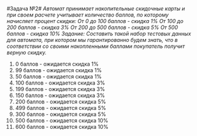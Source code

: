 #Задача №2#
*Автомат принимает накопительные скидочные карты и при своем расчете учитывает количество баллов,*
*по которому начисляет процент скидки:* 
*От 0 до 100 баллов - скидка 1%* 
*От 100 до 200 баллов - скидка 3%* 
*От 200 до 500 баллов - скидка 5%* 
*От 500 баллов - скидка 10%* 
*Задание: Составить такой набор тестовых данных для автомата, при котором мы гарантированно будем знать,*
*что в соответствии со своими накопленными баллами покупатель получит верную скидку.*


1. 0 баллов - ожидается скидка 1%
2. 99 баллов - ожидается скидка 1%
3. 50 баллов - ожидается скидка 1%
4. 100 баллов - ожидается скидка 3%
5. 199 баллов - ожидается скидка 3%
6. 150 баллов - ожидается скидка 3%
7. 200 баллов - ожидается скидка 5%
8. 499 баллов - ожидается скидка 5%
9. 300 баллов - ожидается скидка 5%
10. 500 баллов - ожидается скидка 10%
11. 600 баллов - ожидается скидка 10%

